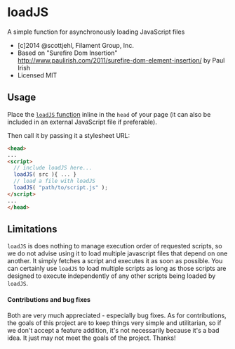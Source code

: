 loadJS
======

A simple function for asynchronously loading JavaScript files
- [c]2014 @scottjehl, Filament Group, Inc.
- Based on "Surefire Dom Insertion" http://www.paulirish.com/2011/surefire-dom-element-insertion/ by Paul Irish
- Licensed MIT

## Usage

Place the [`loadJS` function](https://github.com/filamentgroup/loadJS/blob/master/loadJS.js) inline in the `head` of your page (it can also be included in an external JavaScript file if preferable).

Then call it by passing it a stylesheet URL:

``` html
<head>
...
<script>
  // include loadJS here...
  loadJS( src ){ ... }
  // load a file with loadJS
  loadJS( "path/to/script.js" );
</script>
...
</head>
```

## Limitations

`loadJS` is does nothing to manage execution order of requested scripts, so we do not advise using it to load multiple javascript files that depend on one another. It simply fetches a script and executes it as soon as possible. You can certainly use `loadJS` to load multiple scripts as long as those scripts are designed to execute independently of any other scripts being loaded by `loadJS`. 

#### Contributions and bug fixes

Both are very much appreciated - especially bug fixes. As for contributions, the goals of this project are to keep things very simple and utilitarian, so if we don't accept a feature addition, it's not necessarily because it's a bad idea. It just may not meet the goals of the project. Thanks!
